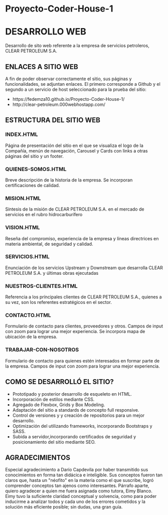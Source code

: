 # Proyecto-Coder-House-1
<div>
 <h1> DESARROLLO WEB </h1> 
   <p> Desarrollo de sito web referente a la empresa de servicios petroleros, CLEAR PETROLEUM S.A.</p>
  </div>
 <div> 
   <h2> ENLACES A SITIO WEB </h2> 
    <p> A fin de poder observar correctamente el sitio, sus páginas y funcionalidades, se adjuntan enlaces. El primero corresponde a Github y el segundo a
        un servicio de host seleccionado para la prueba del sitio:
        <ul>
          <li>https://fedemza10.github.io/Proyecto-Coder-House-1/ </li>
          <li>http://clear-petroleum.000webhostapp.com/  </li>
         </ul>
   <h2> ESTRUCTURA DEL SITIO WEB</h2>
     <h3> INDEX.HTML</h3>
       <p> Página de presentación del sitio en el que se visualiza el logo de la Compañía, menún de navegación, Carousel y Cards con links a otras páginas
           del sitio y un footer.</p>
     <h3> QUIENES-SOMOS.HTML</h3>
       <p> Breve descripción de la historia de la empresa. Se incorporan certificaciones de calidad.</p>
     <h3> MISION.HTML</h3>
       <p> Síntesis de la misión de CLEAR PETROLEUM S.A. en el mercado de servicios en el rubro hidrocarburífero </p>
     <h3> VISION.HTML</h3>
       <p> Reseña del compromiso, experiencia de la empresa y líneas directrices en materia ambiental, de seguridad y calidad.</p>
     <h3> SERVICIOS.HTML</h3>
       <p> Enunciación de los servicios Upstream y Downstream que desarrolla CLEAR PETROLEUM S.A. y últimas obras ejecutadas</p>
     <h3> NUESTROS-CLIENTES.HTML</h3>
       <p> Referencia a los príncipales clientes de CLEAR PETROLEUM S.A., quienes a su vez, son los referentes estratégicos en el sector.</p>
     <h3> CONTACTO.HTML</h3>
       <p> Formulario de contacto para clientes, proveedores y otros. Campos de input con zoom para lograr una mejor experiencia. Se incorpora mapa de ubicación 
           de la empresa.</p>
     <h3> TRABAJAR-CON-NOSOTROS</h3>
       <p> Formulario de contacto para quienes estén interesados en formar parte de la empresa. Campos de input con zoom para lograr una mejor experiencia.</p>
    </div>
  <div>
  <h2> COMO SE DESARROLLÓ EL SITIO?</h2>
  <ul>
    <li> Prototipado y posterior desarrollo de esqueleto en HTML.</li>
    <li> Incorporación de estilos mediante CSS.</li>
    <li> Agregado de Flexbox, Grids y Box Modeling.</li>
    <li> Adaptación del sitio a standards de concepto full responsive.</li>
    <li> Control de versiones y y creación de repositorios para un mejor desarrollo.  </li>
    <li> Optimización del utilizando frameworks, incorporando Bootstraps y SASS.</li>
    <li> Subida a servidor,incorporando certificados de seguridad y posicionamiento del sitio mediante SEO.</li>
  </ul>
     </div>
  <h2> AGRADECIMIENTOS</h2>
     <p> Especial agradecimiento a Darío Capdevila por haber transmitido sus conocimientos en forma tan didácica e inteligible. Sus conceptos fueron tan claros que, hasta
         un "néofito" en la materia como el que suscribe, logró comprender conceptos tan ajenos como interesantes. 
         Párrafo aparte, quiero agradecer a quien me fuera asignada como tutora, Eimy Blanco. Eimy tuvo la suficiente claridad conceptual y solvencia, como para poder
         inducirme a analizar todos y cada uno de los errores cometidos y la solución más eficiente posible; sin dudas, una gran guía. 
         </p>
  
